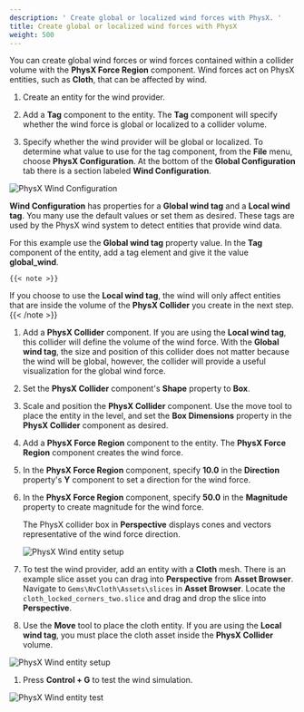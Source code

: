 ```yaml
---
description: ' Create global or localized wind forces with PhysX. '
title: Create global or localized wind forces with PhysX
weight: 500
---
```


You can create global wind forces or wind forces contained within a collider volume with the **PhysX Force Region** component. Wind forces act on PhysX entities, such as **Cloth**, that can be affected by wind.

1. Create an entity for the wind provider.

1. Add a **Tag** component to the entity. The **Tag** component will specify whether the wind force is global or localized to a collider volume.

1. Specify whether the wind provider will be global or localized. To determine what value to use for the tag component, from the **File** menu, choose **PhysX Configuration**. At the bottom of the **Global Configuration** tab there is a section labeled **Wind Configuration**.

![PhysX Wind Configuration](/images/user-guide/physx/physx/ui-physx-wind-configuration.png)

   **Wind Configuration** has properties for a **Global wind tag** and a **Local wind tag**. You many use the default values or set them as desired. These tags are used by the PhysX wind system to detect entities that provide wind data.

   For this example use the **Global wind tag** property value. In the **Tag** component of the entity, add a tag element and give it the value **global\_wind**.
   
    {{< note >}}
If you choose to use the **Local wind tag**, the wind will only affect entities that are inside the volume of the **PhysX Collider** you create in the next step.
{{< /note >}}

1. Add a **PhysX Collider** component. If you are using the **Local wind tag**, this collider will define the volume of the wind force. With the **Global wind tag**, the size and position of this collider does not matter because the wind will be global, however, the collider will provide a useful visualization for the global wind force.

1. Set the **PhysX Collider** component's **Shape** property to **Box**.

1. Scale and position the **PhysX Collider** component. Use the move tool to place the entity in the level, and set the **Box Dimensions** property in the **PhysX Collider** component as desired.

1. Add a **PhysX Force Region** component to the entity. The **PhysX Force Region** component creates the wind force.

1. In the **PhysX Force Region** component, specify **10.0** in the **Direction** property's **Y** component to set a direction for the wind force.

1. In the **PhysX Force Region** component, specify **50.0** in the **Magnitude** property to create magnitude for the wind force.

   The PhysX collider box in **Perspective** displays cones and vectors representative of the wind force direction.

   ![PhysX Wind entity setup](/images/user-guide/physx/physx/ui-physx-wind-entity.png)

1. To test the wind provider, add an entity with a **Cloth** mesh. There is an example slice asset you can drag into **Perspective** from **Asset Browser**. Navigate to `Gems\NvCloth\Assets\slices` in **Asset Browser**. Locate the `cloth_locked_corners_two.slice` and drag and drop the slice into **Perspective**.

1. Use the **Move** tool to place the cloth entity. If you are using the **Local wind tag**, you must place the cloth asset inside the **PhysX Collider** volume.

![PhysX Wind entity setup](/images/user-guide/physx/physx/ui-physx-wind-cloth-entity.png)

1. Press **Control + G** to test the wind simulation.

![PhysX Wind entity test](/images/user-guide/physx/physx/anim-wind-example.gif)
